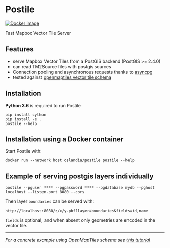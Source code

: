 # Postile 

[![Docker image](https://images.microbadger.com/badges/image/oslandia/postile.svg)](https://hub.docker.com/r/oslandia/postile/)

Fast Mapbox Vector Tile Server

## Features

- serve Mapbox Vector Tiles from a PostGIS backend (PostGIS >= 2.4.0)
- can read TM2Source files with postgis sources
- Connection pooling and asynchronous requests thanks to [asyncpg](https://github.com/MagicStack/asyncpg)
- tested against [openmaptiles vector tile schema](https://github.com/openmaptiles/openmaptiles)

## Installation 

**Python 3.6** is required to run Postile

    pip install cython
    pip install -e .
    postile --help

## Installation using a Docker container

Start Postile with:

    docker run --network host oslandia/postile postile --help

## Example of serving postgis layers individually

    postile --pguser **** --pgpassword **** --pgdatabase mydb --pghost localhost --listen-port 8080 --cors

Then layer `boundaries` can be served with: 

    http://localhost:8080/z/x/y.pbf?layer=boundaries&fields=id,name

`fields` is optional, and when absent only geometries are encoded in the vector tile.

---
*For a concrete example using OpenMapTiles schema see [this tutorial](https://github.com/ldgeo/postile-openmaptiles)*
